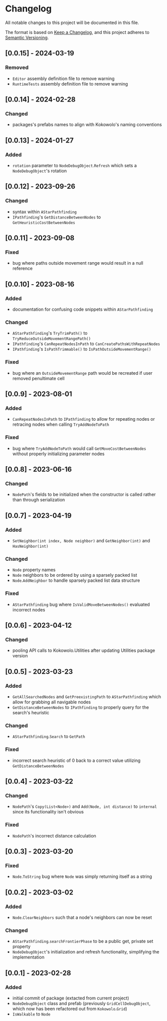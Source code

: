 # Changelog
All notable changes to this project will be documented in this file.

The format is based on [Keep a Changelog](https://keepachangelog.com/en/1.0.0/),
and this project adheres to [Semantic Versioning](https://semver.org/spec/v2.0.0.html).

## [0.0.15] - 2024-03-19
### Removed
* `Editor` assembly definition file to remove warning
* `RuntimeTests` assembly definition file to remove warning

## [0.0.14] - 2024-02-28
### Changed
* packages's prefabs names to align with Kokowolo's naming conventions

## [0.0.13] - 2024-01-27
### Added
* `rotation` parameter to `NodeDebugObject`.`Refresh` which sets a `NodeDebugObject`'s rotation

## [0.0.12] - 2023-09-26
### Changed
* syntax within `AStarPathfinding`
* `IPathfinding`'s `GetDistanceBetweenNodes` to `GetHeuristicCostBetweenNodes`

## [0.0.11] - 2023-09-08
### Fixed
* bug where paths outside movement range would result in a null reference

## [0.0.10] - 2023-08-16
### Added
* documentation for confusing code snippets within `AStarPathfinding`
### Changed
* `AStarPathfinding`'s `TryTrimPath()` to `TryReduceOutsideMovementRangePath()`
* `IPathfinding`'s `CanRepeatNodesInPath` to `CanCreatePathsWithRepeatNodes`
* `IPathfinding`'s `IsPathTrimmable()` to `IsPathOutsideMovementRange()`
### Fixed
* bug where an `OutsideMovementRange` path would be recreated if user removed penultimate cell

## [0.0.9] - 2023-08-01
### Added
* `CanRepeatNodesInPath` to `IPathfinding` to allow for repeating nodes or retracing nodes when calling `TryAddNodeToPath`
### Fixed
* bug where `TryAddNodeToPath` would call `GetMoveCostBetweenNodes` without properly initializing parameter nodes

## [0.0.8] - 2023-06-16
### Changed
* `NodePath`'s fields to be initialized when the constructor is called rather than through serialization

## [0.0.7] - 2023-04-19
### Added
* `SetNeighbor(int index, Node neighbor)` and `GetNeighbor(int)` and `HasNeighbor(int)`
### Changed
* `Node` property names
* `Node` neighbors to be ordered by using a sparsely packed list
* `Node`.`AddNeighbor` to handle sparsely packed list data structure
### Fixed
* `AStarPathfinding` bug where `IsValidMoveBetweenNodes()` evaluated incorrect nodes

## [0.0.6] - 2023-04-12
### Changed
* pooling API calls to Kokowolo.Utilities after updating Utilities package version

## [0.0.5] - 2023-03-23
### Added
* `GetAllSearchedNodes` and `GetPreexistingPath` to `AStarPathfinding` which allow for grabbing all navigable nodes
* `GetDistanceBetweenNodes` to `IPathfinding` to properly query for the search's heuristic
### Changed
* `AStarPathfinding`.`Search` to `GetPath`
### Fixed
* incorrect search heuristic of 0 back to a correct value utilizing `GetDistanceBetweenNodes`

## [0.0.4] - 2023-03-22
### Changed
* `NodePath`'s `Copy(List<Node>)` and `Add(Node, int distance)` to `internal` since its functionality isn't obvious
### Fixed
* `NodePath`'s incorrect distance calculation

## [0.0.3] - 2023-03-20
### Fixed
* `Node`.`ToString` bug where `Node` was simply returning itself as a string

## [0.0.2] - 2023-03-02
### Added
* `Node`.`ClearNeighbors` such that a node's neighbors can now be reset
### Changed 
* `AStarPathfinding`.`searchFrontierPhase` to be a public get, private set property
* `NodeDebugObject`'s initialization and refresh functionality, simplifying the implementation

## [0.0.1] - 2023-02-28
### Added
* initial commit of package (extacted from current project)
* `NodeDebugObject` class and prefab (previously `GridCellDebugObject`, which now has been refactored out from `Kokowolo`.`Grid`)
* `IsWalkable` to `Node`